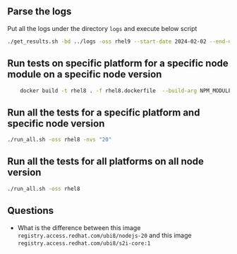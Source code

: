 ## Parse the logs

Put all the logs under the directory `logs` and execute below script

```bash
./get_results.sh -bd ../logs -oss rhel9 --start-date 2024-02-02 --end-date 2024-03-03
```

## Run tests on specific platform for a specific node module on a specific node version

```bash
    docker build -t rhel8 . -f rhel8.dockerfile  --build-arg NPM_MODULE=faas --build-arg ENABLE_CITGM=false --build-arg NODE_VERSION=18
```

## Run all the tests for a specific platform and specific node version

```bash
./run_all.sh -oss rhel8 -nvs "20"
```

## Run all the tests for all platforms on all node version

```bash
./run_all.sh -oss rhel8
```


## Questions

- What is the difference between this image `registry.access.redhat.com/ubi8/nodejs-20` and this image `registry.access.redhat.com/ubi8/s2i-core:1`
